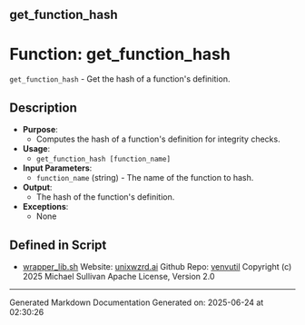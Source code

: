 ## get_function_hash
# Function: get_function_hash
`get_function_hash` - Get the hash of a function's definition.
## Description
- **Purpose**:
  - Computes the hash of a function's definition for integrity checks.
- **Usage**:
  - `get_function_hash [function_name]`
- **Input Parameters**:
  - `function_name` (string) - The name of the function to hash.
- **Output**:
  - The hash of the function's definition.
- **Exceptions**:
  - None

## Defined in Script

* [wrapper_lib.sh](../wrapper_lib_sh.md)
Website: [unixwzrd.ai](https://unixwzrd.ai)
Github Repo: [venvutil](https://github.com/unixwzrd/venvutil)
Copyright (c) 2025 Michael Sullivan
Apache License, Version 2.0

---

Generated Markdown Documentation
Generated on: 2025-06-24 at 02:30:26
